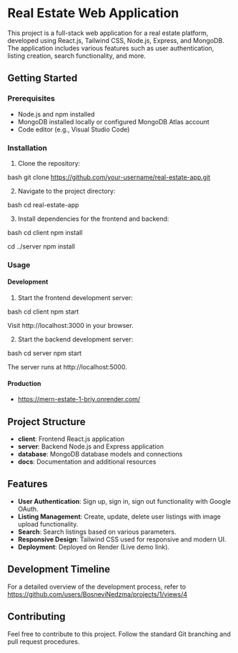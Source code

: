 # Real Estate Web Application

This project is a full-stack web application for a real estate platform, developed using React.js, Tailwind CSS, Node.js, Express, and MongoDB. The application includes various features such as user authentication, listing creation, search functionality, and more.

## Getting Started

### Prerequisites

- Node.js and npm installed
- MongoDB installed locally or configured MongoDB Atlas account
- Code editor (e.g., Visual Studio Code)

### Installation

1. Clone the repository:

   
bash
   git clone https://github.com/your-username/real-estate-app.git
  

2. Navigate to the project directory:

   
bash
   cd real-estate-app
  

3. Install dependencies for the frontend and backend:

   
bash
   cd client
   npm install

   cd ../server
   npm install
  

### Usage

#### Development

1. Start the frontend development server:

   
bash
   cd client
   npm start
  

   Visit http://localhost:3000 in your browser.

2. Start the backend development server:

   
bash
   cd server
   npm start
  

   The server runs at http://localhost:5000.

#### Production

- https://mern-estate-1-briy.onrender.com/

## Project Structure

- **client**: Frontend React.js application
- **server**: Backend Node.js and Express application
- **database**: MongoDB database models and connections
- **docs**: Documentation and additional resources

## Features

- **User Authentication**: Sign up, sign in, sign out functionality with Google OAuth.
- **Listing Management**: Create, update, delete user listings with image upload functionality.
- **Search**: Search listings based on various parameters.
- **Responsive Design**: Tailwind CSS used for responsive and modern UI.
- **Deployment**: Deployed on Render (Live demo link).

## Development Timeline

For a detailed overview of the development process, refer to https://github.com/users/BosneviNedzma/projects/1/views/4 

## Contributing

Feel free to contribute to this project. Follow the standard Git branching and pull request procedures.
